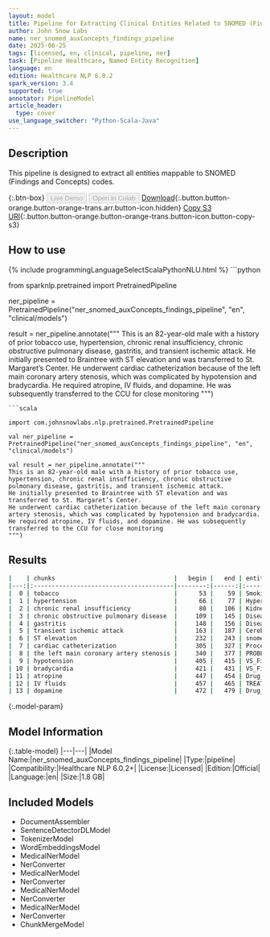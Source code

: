 ```yaml
---
layout: model
title: Pipeline for Extracting Clinical Entities Related to SNOMED (Findings and Concepts) Codes
author: John Snow Labs
name: ner_snomed_auxConcepts_findings_pipeline
date: 2025-06-25
tags: [licensed, en, clinical, pipeline, ner]
task: [Pipeline Healthcare, Named Entity Recognition]
language: en
edition: Healthcare NLP 6.0.2
spark_version: 3.4
supported: true
annotator: PipelineModel
article_header:
  type: cover
use_language_switcher: "Python-Scala-Java"
---
```


## Description

This pipeline is designed to extract all entities mappable to SNOMED (Findings and Concepts) codes.

{:.btn-box}
<button class="button button-orange" disabled>Live Demo</button>
<button class="button button-orange" disabled>Open in Colab</button>
[Download](https://s3.amazonaws.com/auxdata.johnsnowlabs.com/clinical/models/ner_snomed_auxConcepts_findings_pipeline_en_6.0.2_3.4_1750883031752.zip){:.button.button-orange.button-orange-trans.arr.button-icon.hidden}
[Copy S3 URI](s3://auxdata.johnsnowlabs.com/clinical/models/ner_snomed_auxConcepts_findings_pipeline_en_6.0.2_3.4_1750883031752.zip){:.button.button-orange.button-orange-trans.button-icon.button-copy-s3}

## How to use



<div class="tabs-box" markdown="1">
{% include programmingLanguageSelectScalaPythonNLU.html %}
```python

from sparknlp.pretrained import PretrainedPipeline

ner_pipeline = PretrainedPipeline("ner_snomed_auxConcepts_findings_pipeline", "en", "clinical/models")

result = ner_pipeline.annotate("""
This is an 82-year-old male with a history of prior tobacco use, hypertension, chronic renal insufficiency, chronic obstructive pulmonary disease, gastritis, and transient ischemic attack. 
He initially presented to Braintree with ST elevation and was transferred to St. Margaret’s Center. 
He underwent cardiac catheterization because of the left main coronary artery stenosis, which was complicated by hypotension and bradycardia. 
He required atropine, IV fluids, and dopamine. He was subsequently transferred to the CCU for close monitoring
""")

```
```scala

import com.johnsnowlabs.nlp.pretrained.PretrainedPipeline

val ner_pipeline = PretrainedPipeline("ner_snomed_auxConcepts_findings_pipeline", "en", "clinical/models")

val result = ner_pipeline.annotate("""
This is an 82-year-old male with a history of prior tobacco use, hypertension, chronic renal insufficiency, chronic obstructive pulmonary disease, gastritis, and transient ischemic attack. 
He initially presented to Braintree with ST elevation and was transferred to St. Margaret’s Center. 
He underwent cardiac catheterization because of the left main coronary artery stenosis, which was complicated by hypotension and bradycardia. 
He required atropine, IV fluids, and dopamine. He was subsequently transferred to the CCU for close monitoring
""")

```
</div>

## Results

```bash
|    | chunks                                 |   begin |   end | entities                  |
|---:|:---------------------------------------|--------:|------:|:--------------------------|
|  0 | tobacco                                |      53 |    59 | Smoking                   |
|  1 | hypertension                           |      66 |    77 | Hypertension              |
|  2 | chronic renal insufficiency            |      80 |   106 | Kidney_Disease            |
|  3 | chronic obstructive pulmonary disease  |     109 |   145 | Disease_Syndrome_Disorder |
|  4 | gastritis                              |     148 |   156 | Disease_Syndrome_Disorder |
|  5 | transient ischemic attack              |     163 |   187 | Cerebrovascular_Disease   |
|  6 | ST elevation                           |     232 |   243 | snomed_term               |
|  7 | cardiac catheterization                |     305 |   327 | Procedure                 |
|  8 | the left main coronary artery stenosis |     340 |   377 | PROBLEM                   |
|  9 | hypotension                            |     405 |   415 | VS_Finding                |
| 10 | bradycardia                            |     421 |   431 | VS_Finding                |
| 11 | atropine                               |     447 |   454 | Drug_Ingredient           |
| 12 | IV fluids                              |     457 |   465 | TREATMENT                 |
| 13 | dopamine                               |     472 |   479 | Drug_Ingredient           |
```

{:.model-param}
## Model Information

{:.table-model}
|---|---|
|Model Name:|ner_snomed_auxConcepts_findings_pipeline|
|Type:|pipeline|
|Compatibility:|Healthcare NLP 6.0.2+|
|License:|Licensed|
|Edition:|Official|
|Language:|en|
|Size:|1.8 GB|

## Included Models

- DocumentAssembler
- SentenceDetectorDLModel
- TokenizerModel
- WordEmbeddingsModel
- MedicalNerModel
- NerConverter
- MedicalNerModel
- NerConverter
- MedicalNerModel
- NerConverter
- MedicalNerModel
- NerConverter
- ChunkMergeModel